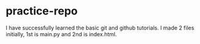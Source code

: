 # practice-repo
I have successfully learned the basic git and github tutorials.
I made 2 files initially, 1st is main.py and 2nd is index.html.